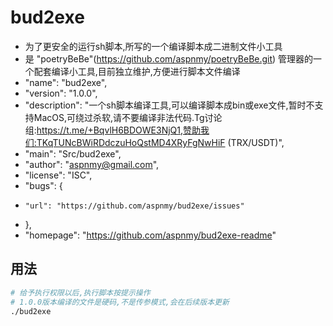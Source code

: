 # bud2exe

- 为了更安全的运行sh脚本,所写的一个编译脚本成二进制文件小工具
- 是 "poetryBeBe"(https://github.com/aspnmy/poetryBeBe.git) 管理器的一个配套编译小工具,目前独立维护,方便进行脚本文件编译
-   "name": "bud2exe",
-   "version": "1.0.0",
-   "description": "一个sh脚本编译工具,可以编译脚本成bin或exe文件,暂时不支持MacOS,可绕过杀软,请不要编译非法代码.Tg讨论组:https://t.me/+BqvlH6BDOWE3NjQ1,赞助我们:TKqTUNcBWiRDdczuHoQstMD4XRyFgNwHiF (TRX/USDT)\",
-   "main": "Src/bud2exe",
-   "author": "aspnmy@gmail.com",
-   "license": "ISC",
-   "bugs": {
-     "url": "https://github.com/aspnmy/bud2exe/issues"
-   },
-   "homepage": "https://github.com/aspnmy/bud2exe-readme"

## 用法

```bash
# 给予执行权限以后,执行脚本按提示操作
# 1.0.0版本编译的文件是硬码,不是传参模式,会在后续版本更新
./bud2exe
```